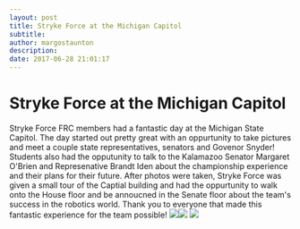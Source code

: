 ```yaml
---
layout: post
title: Stryke Force at the Michigan Capitol
subtitle:
author: margostaunton
description:
date: 2017-06-28 21:01:17
---
```


# Stryke Force at the Michigan Capitol

Stryke Force FRC members had a fantastic day at the Michigan State Capitol. The day started out pretty great with an oppurtunity to take pictures and meet a couple state representatives, senators and Govenor Snyder! Students also had the opputunity to talk to the Kalamazoo Senator Margaret O'Brien and Represenative Brandt Iden about the championship experience and their plans for their future. After photos were taken, Stryke Force was given a small tour of the Captial building and had the oppurtunity to walk onto the House floor and be annoucned in the Senate floor about the team's success in the robotics world. Thank you to everyone that made this fantastic experience for the team possible! ![](/wp-content/uploads/2017/06/1398.jpg)![](http://strykeforce.org/wp-content/uploads/2017/06/IMG_20170628_1318316341.jpg) ![](http://strykeforce.org/wp-content/uploads/2017/06/20170628_130650.jpg)
